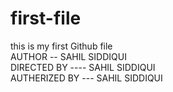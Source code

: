 # first-file
this is my first Github file
<br>
AUTHOR -- SAHIL SIDDIQUI
<br>
DIRECTED BY ---- SAHIL SIDDIQUI
<br>
AUTHERIZED BY --- SAHIL SIDDIQUI